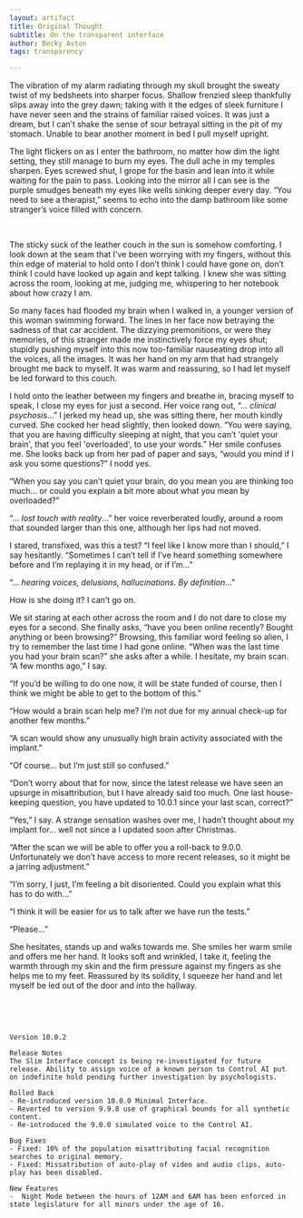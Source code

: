```yaml
---
layout: artifact
title: Original Thought
subtitle: On the transparent interface
author: Becky Aston
tags: transparency

---
```

The vibration of my alarm radiating through my skull brought the sweaty twist of my bedsheets into sharper focus. Shallow frenzied sleep thankfully slips away into the grey dawn; taking with it the edges of sleek furniture I have never seen and the strains of familiar raised voices. It was just a dream, but I can’t shake the sense of sour betrayal sitting in the pit of my stomach. Unable to bear another moment in bed I pull myself upright.

The light flickers on as I enter the bathroom, no matter how dim the light setting, they still manage to burn my eyes. The dull ache in my temples sharpen. Eyes screwed shut, I grope for the basin and lean into it while waiting for the pain to pass. Looking into the mirror all I can see is the purple smudges beneath my eyes like wells sinking deeper every day. “You need to see a therapist,” seems to echo into the damp bathroom like some stranger’s voice filled with concern.

<br>

The sticky suck of the leather couch in the sun is somehow comforting. I look down at the seam that I've been worrying with my fingers, without this thin edge of material to hold onto I don’t think I could have gone on, don’t think I could have looked up again and kept talking. I knew she was sitting across the room, looking at me, judging me, whispering to her notebook about how crazy I am.  

So many faces had flooded my brain when I walked in, a younger version of this woman swimming forward. The lines in her face now betraying the sadness of that car accident. The dizzying premonitions, or were they memories, of this stranger made me instinctively force my eyes shut; stupidly pushing myself into this now too-familiar nauseating drop into all the voices, all the images. It was her hand on my arm that had strangely brought me back to myself. It was warm and reassuring, so I had let myself be led forward to this couch.

I hold onto the leather between my fingers and breathe in, bracing myself to speak, I close my eyes for just a second. Her voice rang out, “... *clinical psychosis*…” I jerked my head up, she was sitting there, her mouth kindly curved. She cocked her head slightly, then looked down. “You were saying, that you are having difficulty sleeping at night, that you can’t 'quiet your brain', that you feel 'overloaded', to use your words.” Her smile confuses me. She looks back up from her pad of paper and says, “would you mind if I ask you some questions?” I nodd yes.    

“When you say you can’t quiet your brain, do you mean you are thinking too much... or could you explain a bit more about what you mean by overloaded?”    

“... *lost touch with reality*…” her voice reverberated loudly, around a room that sounded larger than this one, although her lips had not moved.     

I stared, transfixed, was this a test? “I feel like I know more than I should,” I say hesitantly. “Sometimes I can’t tell if I’ve heard something somewhere before and I’m replaying it in my head, or if I’m…”  

“... *hearing voices, delusions, hallucinations. By definition*…”   

How is she doing it? I can’t go on.

We sit staring at each other across the room and I do not dare to close my eyes for a second. She finally asks, “have you been online recently? Bought anything or been browsing?” Browsing, this familiar word feeling so alien, I try to remember the last time I had gone online. “When was the last time you had your brain scan?” she asks after a while. I hesitate, my brain scan. “A few months ago,” I say.   

“If you’d be willing to do one now, it will be state funded of course, then I think we might be able to get to the bottom of this.”    

“How would a brain scan help me? I’m not due for my annual check-up for another few months.”   

“A scan would show any unusually high brain activity associated with the implant.”     

“Of course... but I’m just still so confused.”   

“Don’t worry about that for now, since the latest release we have seen an upsurge in misattribution, but I have already said too much. One last house-keeping question, you have updated to 10.0.1 since your last scan, correct?”   

“Yes,” I say. A strange sensation washes over me, I hadn’t thought about my implant for... well not since a I updated soon after Christmas.   

“After the scan we will be able to offer you a roll-back to 9.0.0. Unfortunately we don’t have access to more recent releases, so it might be a jarring adjustment.”   

“I’m sorry, I just, I’m feeling a bit disoriented. Could you explain what this has to do with…”   

“I think it will be easier for us to talk after we have run the tests.”   

“Please...”

She hesitates, stands up and walks towards me. She smiles her warm smile and offers me her hand. It looks soft and wrinkled, I take it, feeling the warmth through my skin and the firm pressure against my fingers as she helps me to my feet. Reassured by its solidity, I squeeze her hand and let myself be led out of the door and into the hallway.




<br><br>

```

Version 10.0.2  

Release Notes
The Slim Interface concept is being re-investigated for future release. Ability to assign voice of a known person to Control AI put on indefinite hold pending further investigation by psychologists. 

Rolled Back    
- Re-introduced version 10.0.0 Minimal Interface. 
- Reverted to version 9.9.8 use of graphical bounds for all synthetic content. 
- Re-introduced the 9.0.0 simulated voice to the Control AI.      

Bug Fixes    
- Fixed: 10% of the population misattributing facial recognition searches to original memory.     
- Fixed: Missatribution of auto-play of video and audio clips, auto-play has been disabled.   

New Features   
-  Night Mode between the hours of 12AM and 6AM has been enforced in state legislature for all minors under the age of 16.   

```
